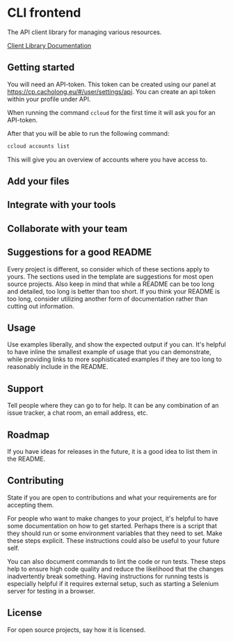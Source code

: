# CLI frontend

The API client library for managing various resources.

[Client Library Documentation](https://docs.cacholong.eu/api/)

## Getting started

You will need an API-token. This token can be created using our panel at https://cp.cacholong.eu/#/user/settings/api. You can create an api token within your profile under API.

When running the command `ccloud` for the first time it will ask you for an API-token.

After that you will be able to run the following command:
```bash
ccloud accounts list
```

This will give you an overview of accounts where you have access to.

## Add your files

## Integrate with your tools

## Collaborate with your team

## Suggestions for a good README
Every project is different, so consider which of these sections apply to yours. The sections used in the template are suggestions for most open source projects. Also keep in mind that while a README can be too long and detailed, too long is better than too short. If you think your README is too long, consider utilizing another form of documentation rather than cutting out information.

## Usage
Use examples liberally, and show the expected output if you can. It's helpful to have inline the smallest example of usage that you can demonstrate, while providing links to more sophisticated examples if they are too long to reasonably include in the README.

## Support
Tell people where they can go to for help. It can be any combination of an issue tracker, a chat room, an email address, etc.

## Roadmap
If you have ideas for releases in the future, it is a good idea to list them in the README.

## Contributing
State if you are open to contributions and what your requirements are for accepting them.

For people who want to make changes to your project, it's helpful to have some documentation on how to get started. Perhaps there is a script that they should run or some environment variables that they need to set. Make these steps explicit. These instructions could also be useful to your future self.

You can also document commands to lint the code or run tests. These steps help to ensure high code quality and reduce the likelihood that the changes inadvertently break something. Having instructions for running tests is especially helpful if it requires external setup, such as starting a Selenium server for testing in a browser.

## License
For open source projects, say how it is licensed.
